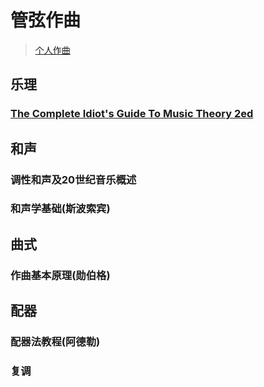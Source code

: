 # 管弦作曲

> [个人作曲](https://github.com/Ryu613/musical-composition)

## 乐理

### [The Complete Idiot's Guide To Music Theory 2ed](TheCompleteIdiotsGuideToMusicTheory2ed/contents.md)

## 和声

### 调性和声及20世纪音乐概述

### 和声学基础(斯波索宾)

## 曲式

### 作曲基本原理(勋伯格)

## 配器

### 配器法教程(阿德勒)

### 复调
